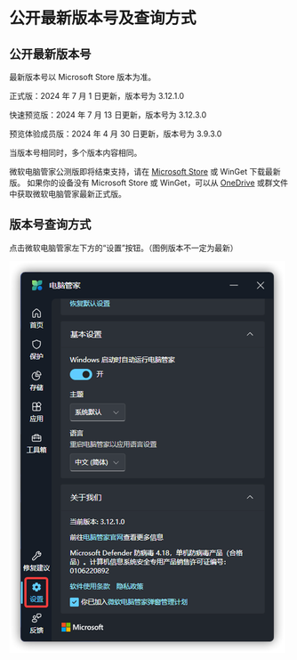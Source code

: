 # 公开最新版本号及查询方式

## 公开最新版本号
最新版本号以 Microsoft Store 版本为准。

正式版：2024 年 7 月 1 日更新，版本号为 3.12.1.0

快速预览版：2024 年 7 月 13 日更新，版本号为 3.12.3.0

预览体验成员版：2024 年 4 月 30 日更新，版本号为 3.9.3.0

当版本号相同时，多个版本内容相同。

微软电脑管家公测版即将结束支持，请在 [Microsoft Store](https://www.microsoft.com/store/productid/9PM860492SZD) 或 WinGet 下载最新版。
如果你的设备没有 Microsoft Store 或 WinGet，可以从 [OneDrive](https://gbcs6-my.sharepoint.com/:f:/g/personal/gucats_gbcs6_onmicrosoft_com/EoscJOQ9taJFtx9LZLPiBM0BEmVm7wsLuJOuHnwmo9EQ5w?e=QWoXaL) 或群文件中获取微软电脑管家最新正式版。


## 版本号查询方式
点击微软电脑管家左下方的“设置”按钮。（图例版本不一定为最新）

![](../assets/appendix/check-version/latest-version.png)
